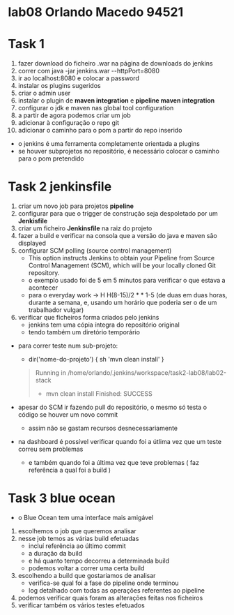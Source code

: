 # lab08 Orlando Macedo 94521

# Task 1
1. fazer download do ficheiro .war na página de downloads do jenkins
2. correr com java -jar jenkins.war --httpPort=8080
3. ir ao localhost:8080 e colocar a password
4. instalar os plugins sugeridos
5. criar o admin user
6. instalar o plugin de **maven integration** e **pipeline maven integration**
7. configurar o jdk e maven nas global tool configuration
8. a partir de agora podemos criar um job
9. adicionar à configuração o repo git
10. adicionar o caminho para o pom a partir do repo inserido

- o jenkins é uma ferramenta completamente orientada a plugins
- se houver subprojetos no repositório, é necessário colocar o caminho para o pom pretendido

# Task 2 jenkinsfile
1. criar um novo job para projetos **pipeline**
2. configurar para que o trigger de construção seja despoletado por um **Jenkisfile**
3. criar um ficheiro **Jenkinsfile** na raiz do projeto
4. fazer a build e verificar na consola que a versão do java e maven são displayed
5. configurar SCM polling (source control management)
	- This option instructs Jenkins to obtain your Pipeline from Source Control Management (SCM), which will be your locally cloned Git repository.
	- o exemplo usado foi de 5 em 5 minutos para verificar o que estava a acontecer
	- para o everyday work -> H H(8-15)/2 * * 1-5 (de duas em duas horas, durante a semana, e, usando um horário que poderia ser o de um trabalhador vulgar)
6. verificar que ficheiros forma criados pelo jenkins
	- jenkins tem uma cópia íntegra do repositório original
	- tendo também um diretório temporário
	
- para correr teste num sub-projeto:
	- dir('nome-do-projeto') {
		sh 'mvn clean install'
	}
	> Running in /home/orlando/.jenkins/workspace/task2-lab08/lab02-stack
	> + mvn clean install
	> Finished: SUCCESS
	
- apesar do SCM ir fazendo pull do repositório, o mesmo só testa o código se houver um novo commit
	- assim não se gastam recursos desnecessariamente
	
- na dashboard é possível verificar quando foi a útlima vez que um teste correu sem problemas
	- e também quando foi a última vez que teve problemas ( faz referência a qual foi a build )
	
# Task 3 blue ocean
- o Blue Ocean tem uma interface mais amigável

1. escolhemos o job que queremos analisar
2. nesse job temos as várias build efetuadas
	- incluí referência ao último commit
	- a duração da build
	- e há quanto tempo decorreu a determinada build
	- podemos voltar a correr uma certa build
3. escolhendo a build que gostariamos de analisar
	- verifica-se qual foi a fase do pipeline onde terminou
	- log detalhado com todas as operações referentes ao pipeline
4. podemos verificar quais foram as alterações feitas nos ficheiros
5. verificar também os vários testes efetuados
